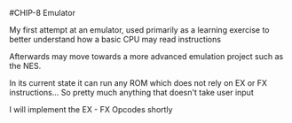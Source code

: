 #CHIP-8 Emulator

My first attempt at an emulator, used primarily as a learning exercise to better understand how a basic CPU may read instructions

Afterwards may move towards a more advanced emulation project such as the NES.

In its current state it can run any ROM which does not rely on EX or FX instructions...
So pretty much anything that doesn't take user input

I will implement the EX - FX Opcodes shortly